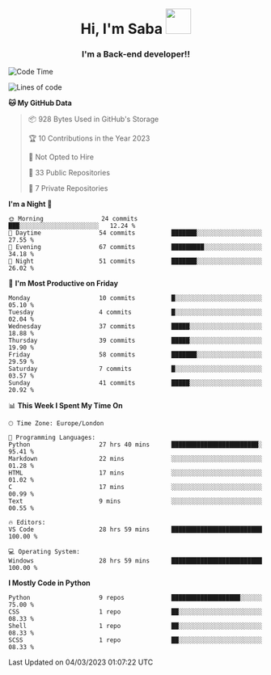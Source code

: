 <h1 align="center">Hi, I'm Saba <img src="https://media.giphy.com/media/EdB2g3VFDoKs57oe1w/giphy.gif" width="50"></h1>
<h3 align="center">I'm a Back-end developer!!</h3>

<!--START_SECTION:waka-->
![Code Time](http://img.shields.io/badge/Code%20Time-539%20hrs%2055%20mins-blue)

![Lines of code](https://img.shields.io/badge/From%20Hello%20World%20I%27ve%20Written-20.4%20thousand%20lines%20of%20code-blue)

**🐱 My GitHub Data** 

> 📦 928 Bytes Used in GitHub's Storage 
 > 
> 🏆 10 Contributions in the Year 2023
 > 
> 🚫 Not Opted to Hire
 > 
> 📜 33 Public Repositories 
 > 
> 🔑 7 Private Repositories 
 > 
**I'm a Night 🦉** 

```text
🌞 Morning                24 commits          ███░░░░░░░░░░░░░░░░░░░░░░   12.24 % 
🌆 Daytime                54 commits          ███████░░░░░░░░░░░░░░░░░░   27.55 % 
🌃 Evening                67 commits          █████████░░░░░░░░░░░░░░░░   34.18 % 
🌙 Night                  51 commits          ███████░░░░░░░░░░░░░░░░░░   26.02 % 
```
📅 **I'm Most Productive on Friday** 

```text
Monday                   10 commits          █░░░░░░░░░░░░░░░░░░░░░░░░   05.10 % 
Tuesday                  4 commits           █░░░░░░░░░░░░░░░░░░░░░░░░   02.04 % 
Wednesday                37 commits          █████░░░░░░░░░░░░░░░░░░░░   18.88 % 
Thursday                 39 commits          █████░░░░░░░░░░░░░░░░░░░░   19.90 % 
Friday                   58 commits          ███████░░░░░░░░░░░░░░░░░░   29.59 % 
Saturday                 7 commits           █░░░░░░░░░░░░░░░░░░░░░░░░   03.57 % 
Sunday                   41 commits          █████░░░░░░░░░░░░░░░░░░░░   20.92 % 
```


📊 **This Week I Spent My Time On** 

```text
🕑︎ Time Zone: Europe/London

💬 Programming Languages: 
Python                   27 hrs 40 mins      ████████████████████████░   95.41 % 
Markdown                 22 mins             ░░░░░░░░░░░░░░░░░░░░░░░░░   01.28 % 
HTML                     17 mins             ░░░░░░░░░░░░░░░░░░░░░░░░░   01.02 % 
C                        17 mins             ░░░░░░░░░░░░░░░░░░░░░░░░░   00.99 % 
Text                     9 mins              ░░░░░░░░░░░░░░░░░░░░░░░░░   00.55 % 

🔥 Editors: 
VS Code                  28 hrs 59 mins      █████████████████████████   100.00 % 

💻 Operating System: 
Windows                  28 hrs 59 mins      █████████████████████████   100.00 % 
```

**I Mostly Code in Python** 

```text
Python                   9 repos             ███████████████████░░░░░░   75.00 % 
CSS                      1 repo              ██░░░░░░░░░░░░░░░░░░░░░░░   08.33 % 
Shell                    1 repo              ██░░░░░░░░░░░░░░░░░░░░░░░   08.33 % 
SCSS                     1 repo              ██░░░░░░░░░░░░░░░░░░░░░░░   08.33 % 
```




 Last Updated on 04/03/2023 01:07:22 UTC
<!--END_SECTION:waka-->

